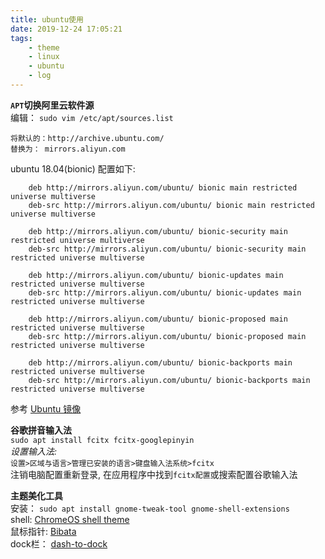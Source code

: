 ```yaml
---
title: ubuntu使用
date: 2019-12-24 17:05:21
tags: 
    - theme
    - linux
    - ubuntu
    - log
---
```

**`APT`切换阿里云软件源**  
编辑： `sudo vim /etc/apt/sources.list`  

    将默认的：http://archive.ubuntu.com/
    替换为： mirrors.aliyun.com

ubuntu 18.04(bionic) 配置如下:
```
    deb http://mirrors.aliyun.com/ubuntu/ bionic main restricted universe multiverse
    deb-src http://mirrors.aliyun.com/ubuntu/ bionic main restricted universe multiverse

    deb http://mirrors.aliyun.com/ubuntu/ bionic-security main restricted universe multiverse
    deb-src http://mirrors.aliyun.com/ubuntu/ bionic-security main restricted universe multiverse

    deb http://mirrors.aliyun.com/ubuntu/ bionic-updates main restricted universe multiverse
    deb-src http://mirrors.aliyun.com/ubuntu/ bionic-updates main restricted universe multiverse

    deb http://mirrors.aliyun.com/ubuntu/ bionic-proposed main restricted universe multiverse
    deb-src http://mirrors.aliyun.com/ubuntu/ bionic-proposed main restricted universe multiverse

    deb http://mirrors.aliyun.com/ubuntu/ bionic-backports main restricted universe multiverse
    deb-src http://mirrors.aliyun.com/ubuntu/ bionic-backports main restricted universe multiverse
```

参考 [Ubuntu 镜像](https://developer.aliyun.com/mirror/ubuntu?spm=a2c6h.13651102.0.0.53322f70EzruKZ)


**谷歌拼音输入法**  
`sudo apt install fcitx fcitx-googlepinyin`   
*设置输入法:*  
`设置>区域与语言>管理已安装的语言>键盘输入法系统>fcitx`  
注销电脑配置重新登录, 在应用程序中找到`fcitx配置`或搜索配置谷歌输入法 

**主题美化工具**  
安装： `sudo apt install gnome-tweak-tool gnome-shell-extensions`   
shell: [ChromeOS shell theme](https://www.gnome-look.org/p/1333760/)  
鼠标指针: [Bibata](https://www.gnome-look.org/p/1197198/)  
dock栏： [dash-to-dock](https://extensions.gnome.org/extension/307/dash-to-dock/)